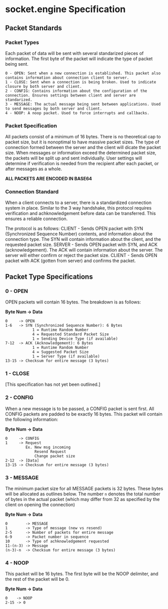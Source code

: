 # socket.engine Specification

## Packet Standards

### Packet Types
Each packet of data will be sent with several standarized pieces of information. The first byte of the packet will indicate the type of packet being sent.

```
0 - OPEN: Sent when a new connection is established. This packet also contains information about connection client to server.
1 - CLOSE: Sent when a connection is being broken. Used to indicate closure by both server and client.
2 - CONFIG: Contains information about the configuration of the connection. Ensures settings between client and server are standarized.
3 - MESSAGE: The actual message being sent between applications. Used to send messages by both server and client.
4 - NOOP: A noop packet. Used to force interrupts and callbacks.
```

### Packet Specification
All packets consist of a minimum of 16 bytes. There is no theoretical cap to packet size, but it is nonoptimal to have massive packet sizes. The type of connection formed between the server and the client will dicate the packet size. When messages or information exceed the determined packet size, the packets will be split up and sent individually. User settings will determine if verification is needed from the recipient after each packet, or after messages as a whole.

**ALL PACKETS ARE ENCODED IN BASE64**

### Connection Standard
When a client connects to a server, there is a standardized connection system in place. Similar to the 3 way handshake, this protocol requires verification and achknowledgement before data can be transferred. This ensures a reliable connection.

The protocol is as follows:
CLIENT - Sends OPEN packet with SYN (Synchronized Sequence Number) contents, and information about the connection type. The SYN will contain information about the client, and the requested packet size.
SERVER - Sends OPEN packet with SYN, and ACK (acknowledgement). The ACK will contain information about the server. The server will either confirm or reject the packet size.
CLIENT - Sends OPEN packet with ACK (gotten from server) and confirms the packet.

## Packet Type Specifications

### 0 - OPEN
OPEN packets will contain 16 bytes. The breakdown is as follows:

__Byte Num -> Data__
```
0     -> OPEN
1-6   -> SYN (Synchronized Sequence Number): 6 Bytes
		 	1 = Runtime Random Number
		 	4 = Requested Standard Packet Size
		 	1 = Sending Device Type (if available)
7-12  -> ACK (Acknowledgement): 6 Bytes
		 	1 = Runtime Random Number
		 	4 = Suggested Packet Size
		 	1 = Server Type (if available)
13-15 -> Checksum for entire message (3 bytes)
```

### 1 - CLOSE
[This specification has not yet been outlined.]

### 2 - CONFIG
When a new message is to be passed, a CONFIG packet is sent first. All CONFIG packets are padded to be exactly 16 bytes. This packet will contain the following information:

__Byte Num -> Data__
```
0     -> CONFIG
1     -> Request
         Ex. New msg incoming
             Resend Request
             Change packet size
2-12  -> [Data]
13-15 -> Checksum for entire message (3 bytes)
``` 

### 3 - MESSAGE
The minimum packet size for all MESSAGE packets is 32 bytes. These bytes will be allocated as outlines below. The number `n` denotes the total number of bytes in the actual packet (which may differ from 32 as specified by the client on opening the connection)

__Byte Num -> Data__
```
0        -> MESSAGE
1        -> Type of message (new vs resend)
2-5      -> Number of packets for entire message
6-9      -> Packet number in sequence
10       -> Type of achknowledgement requested
11-(n-3) -> Message
(n-3)-n  -> Checksum for entire message (3 bytes)
```

### 4 - NOOP
This packet will be 16 bytes. The first byte will be the NOOP delimiter, and the rest of the packet will be 0.

__Byte Num -> Data__
```
0    -> NOOP  
2-15 -> 0
```

